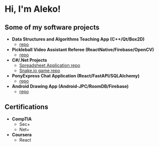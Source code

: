 <h1>Hi, I'm Aleko!</h1>

<h2>Some of my software projects</h2>

- <b>Data Structures and Algorithms Teaching App (C++/Qt/Box2D)</b>
  - [repo](https://github.com/realurl)
- <b>Pickleball Video Assistant Referee (ReactNative/Firebase/OpenCV)</b>
  - [repo](https://github.com/realurl)
- <b>C#/.Net Projects</b>
  - [Spreadsheet Application repo](https://github.com/uofu-cs3500-fall23/ps6-louras_pritchett/tree/main/Spreadsheet#readme)
  - [Snake.io game repo](https://github.com/Aleko-Louras/SnakeGame/tree/main)
- <b>PonyExpress Chat Application (React/FastAPI/SQLAlchemy)</b>
  - [repo](https://github.com/realurl)
- <b>Android Drawing App (Android-JPC/RoomDB/Firebase)</b>
  - [repo](https://github.com/realurl])
<h2>Certifications</h2>

- <b>CompTIA</b>
  - Sec+
  - Net+
- <b>Coursera</b>
  - React

